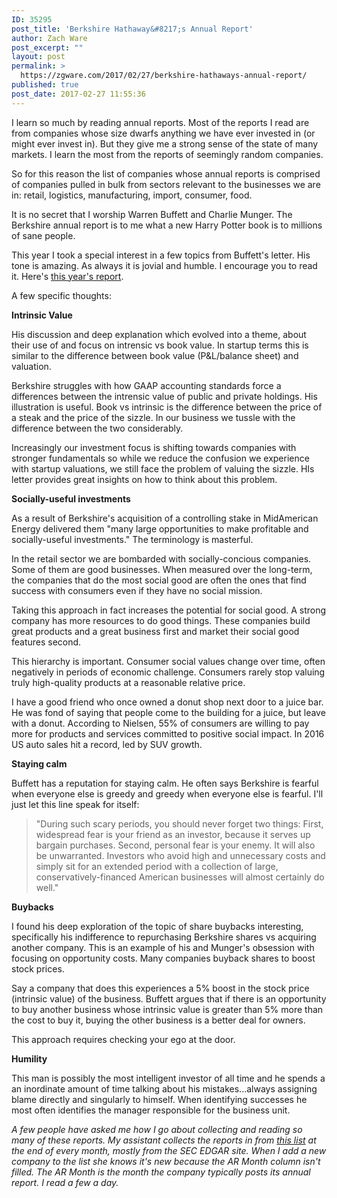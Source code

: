 ```yaml
---
ID: 35295
post_title: 'Berkshire Hathaway&#8217;s Annual Report'
author: Zach Ware
post_excerpt: ""
layout: post
permalink: >
  https://zgware.com/2017/02/27/berkshire-hathaways-annual-report/
published: true
post_date: 2017-02-27 11:55:36
---
```

I learn so much by reading annual reports. Most of the reports I read are from companies whose size dwarfs anything we have ever invested in (or might ever invest in). But they give me a strong sense of the state of many markets. I learn the most from the reports of seemingly random companies.

So for this reason the list of companies whose annual reports is comprised of companies pulled in bulk from sectors relevant to the businesses we are in: retail, logistics, manufacturing, import, consumer, food.

It is no secret that I worship Warren Buffett and Charlie Munger. The Berkshire annual report is to me what a new Harry Potter book is to millions of sane people.

This year I took a special interest in a few topics from Buffett's letter. His tone is amazing. As always it is jovial and humble. I encourage you to read it. Here's <a href="http://www.berkshirehathaway.com/2016ar/linksannual16.html">this year's report</a>.

A few specific thoughts:

<strong>Intrinsic Value</strong>

His discussion and deep explanation which evolved into a theme, about their use of and focus on intrensic vs book value. In startup terms this is similar to the difference between book value (P&amp;L/balance sheet) and valuation.

Berkshire struggles with how GAAP accounting standards force a differences between the intrensic value of public and private holdings. His illustration is useful. Book vs intrinsic is the difference between the price of a steak and the price of the sizzle. In our business we tussle with the difference between the two considerably.

Increasingly our investment focus is shifting towards companies with stronger fundamentals so while we reduce the confusion we experience with startup valuations, we still face the problem of valuing the sizzle. HIs letter provides great insights on how to think about this problem.

<strong>Socially-useful investments</strong>

As a result of Berkshire's acquisition of a controlling stake in MidAmerican Energy delivered them "many large opportunities to make profitable and socially-useful investments." The terminology is masterful.

In the retail sector we are bombarded with socially-concious companies. Some of them are good businesses. When measured over the long-term, the companies that do the most social good are often the ones that find success with consumers even if they have no social mission.

Taking this approach in fact increases the potential for social good. A strong company has more resources to do good things. These companies build great products and a great business first and market their social good features second.

This hierarchy is important. Consumer social values change over time, often negatively in periods of economic challenge. Consumers rarely stop valuing truly high-quality products at a reasonable relative price.

I have a good friend who once owned a donut shop next door to a juice bar. He was fond of saying that people come to the building for a juice, but leave with a donut. According to Nielsen, 55% of consumers are willing to pay more for products and services committed to positive social impact. In 2016 US auto sales hit a record, led by SUV growth.

<strong>Staying calm</strong>

Buffett has a reputation for staying calm. He often says Berkshire is fearful when everyone else is greedy and greedy when everyone else is fearful. I'll just let this line speak for itself:

<blockquote>"During such scary periods, you should never forget two things: First, widespread fear is your friend as an investor, because it serves up bargain purchases. Second, personal fear is your enemy. It will also be unwarranted. Investors who avoid high and unnecessary costs and simply sit for an extended period with a collection of large, conservatively-financed American businesses will almost certainly do well."</blockquote>

<strong>Buybacks</strong>

I found his deep exploration of the topic of share buybacks interesting, specifically his indifference to repurchasing Berkshire shares vs acquiring another company. This is an example of his and Munger's obsession with focusing on opportunity costs. Many companies buyback shares to boost stock prices.

Say a company that does this experiences a 5% boost in the stock price (intrinsic value) of the business. Buffett argues that if there is an opportunity to buy another business whose intrinsic value is greater than 5% more than the cost to buy it, buying the other business is a better deal for owners.

This approach requires checking your ego at the door.

<strong>Humility</strong>

This man is possibly the most intelligent investor of all time and he spends a an inordinate amount of time talking about his mistakes...always assigning blame directly and singularly to himself. When identifying successes he most often identifies the manager responsible for the business unit.

<em>A few people have asked me how I go about collecting and reading so many of these reports. My assistant collects the reports in from <a href="https://docs.google.com/spreadsheets/d/1y6cG47DudfdhWKWPWAc9T5GnjZgkFXnFSgRphWk55TE/edit?usp=sharing">this list</a> at the end of every month, mostly from the SEC EDGAR site. When I add a new company to the list she knows it's new because the AR Month column isn't filled. The AR Month is the month the company typically posts its annual report. I read a few a day.</em>